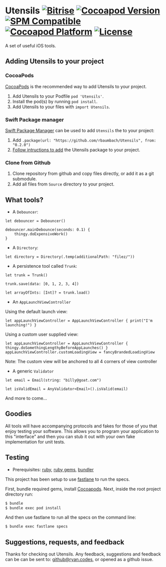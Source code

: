 # Utensils [![Bitrise](https://app.bitrise.io/app/3adff35b20b98d18/status.svg?token=suTO3q7-BKS3M0d51a1Cpw&branch=master)](https://app.bitrise.io/app/e22e45ed089adf65) [![Cocoapod Version](https://img.shields.io/cocoapods/v/Utensils.svg)](https://github.com/rbaumbach/Utensils) [![SPM Compatible](https://img.shields.io/badge/SPM-Compatible-blue)](https://swift.org/package-manager/) [![Cocoapod Platform](https://img.shields.io/badge/platform-iOS-blue.svg)](https://github.com/rbaumbach/Utensils) [![License](https://img.shields.io/dub/l/vibe-d.svg)](https://github.com/rbaumbach/Utensils/blob/master/MIT-LICENSE.txt)

A set of useful iOS tools.

## Adding Utensils to your project

### CocoaPods

[CocoaPods](http://cocoapods.org) is the recommended way to add Utensils to your project.

1.  Add Utensils to your Podfile `pod 'Utensils'`.
2.  Install the pod(s) by running `pod install`.
3.  Add Utensils to your files with `import Utensils`.

### Swift Package manager

[Swift Package Manager](https://swift.org/package-manager/) can be used to add `Utensils` the to your project:

1.  Add `.package(url: "https://github.com/rbaumbach/Utensils", from: "0.2.0")`
2.  [Follow intructions to add](https://swift.org/getting-started/#using-the-package-manager) the Utensils package to your project.

### Clone from Github

1.  Clone repository from github and copy files directly, or add it as a git submodule.
2.  Add all files from `Source` directory to your project.

## What tools?

* A `Debouncer`:

```
let debouncer = Debouncer()

debouncer.mainDebounce(seconds: 0.1) {
    thingy.doExpensiveWork()
}
```

* A `Directory`:

```
let directory = Directory(.temp(additionalPath: "filez/"))
```

* A persistence tool called `Trunk`:

```
let trunk = Trunk()

trunk.save(data: [0, 1, 2, 3, 4])

let arrayOfInts: [Int]? = trunk.load()
```

* An `AppLaunchViewController`

Using the default launch view:

```
let appLaunchViewController = AppLaunchViewController { print("I'm launching!") }
```

Using a custom user supplied view:

```
let appLaunchViewController = AppLaunchViewController { thingy.doSomethingLengthyBeforeAppLaunches() }
appLaunchViewController.customLoadingView = fancyBrandedLoadingView
```

Note: The custom view will be anchored to all 4 corners of view controller

* A generic `Validator`

```
let email = Email(string: "billy@goat.com")

let isValidEmail = AnyValidator<Email>().isValid(email)
```

And more to come...

## Goodies

All tools will have accompanying protocols and fakes for those of you that enjoy testing your software.  This allows you to program your application to this "interface" and then you can stub it out with your own fake implementation for unit tests.

## Testing

* Prerequisites: [ruby](https://github.com/sstephenson/rbenv), [ruby gems](https://rubygems.org/pages/download), [bundler](http://bundler.io)

This project has been setup to use [fastlane](https://fastlane.tools) to run the specs.

First, bundle required gems, install [Cocoapods](http://cocoapods.org). Next, inside the root project directory run:

```bash
$ bundle
$ bundle exec pod install
```

And then use fastlane to run all the specs on the command line:

```bash
$ bundle exec fastlane specs
```

## Suggestions, requests, and feedback

Thanks for checking out Utensils.  Any feedback, suggestions and feedback can be can be sent to: github@ryan.codes, or opened as a github issue.
